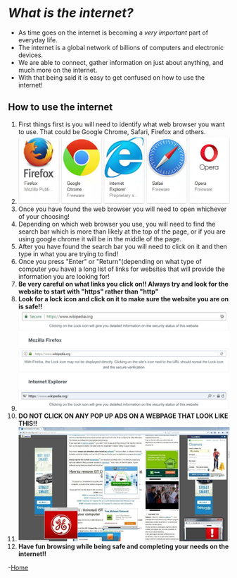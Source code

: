 # *What is the internet?*
- As time goes on the internet is becoming a *very important* part of everyday life.
- The internet is a global network of billions of computers and electronic devices.
- We are able to connect, gather information on just about anything, and much more on the internet.
- With that being said it is easy to get confused on how to use the internet!
## How to use the internet
1. First things first is you will need to identify what web browser you want to use. That could be Google Chrome, Safari, Firefox and others.
2. ![Browsers](browsers.jpeg)
3. Once you have found the web browser you will need to open whichever of your choosing!
4. Depending on which web browser you use, you will need to find the search bar which is more than likely at the top of the page, or if you are using google chrome it will be in the middle of the page.
5. After you have found the search bar you will need to click on it and then type in what you are trying to find!
6. Once you press "Enter" or "Return"(depending on what type of computer you have) a long list of links for websites that will provide the information you are looking for!
7. **Be very careful on what links you click on!! Always try and look for the website to start with "https" rather than "http"**
8. **Look for a lock icon and click on it to make sure the website you are on is safe!!**
9. ![Screenshot](Screenshot.png)
10. **DO NOT CLICK ON ANY POP UP ADS ON A WEBPAGE THAT LOOK LIKE THIS!!**
11. ![Ads](ads.jpeg)
12. **Have fun browsing while being safe and completing your needs on the internet!!**

-[Home](https://github.com/jcwnpd/Final-Project/blob/aee63e2a6d896432a0bab2ebb10946f2df3023b0/README.md)
